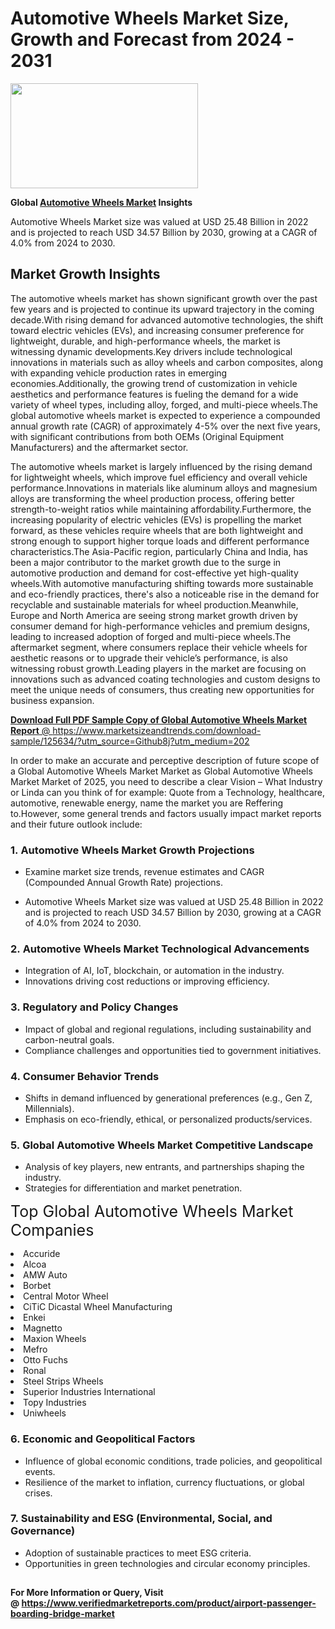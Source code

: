 <H1>Automotive Wheels Market Size, Growth and Forecast from 2024 - 2031</H1><img class="aligncenter size-medium wp-image-584254" src="https://thirdeyenews.in/wp-content/uploads/2024/09/Global-Market-Research-300x168.jpeg" alt="" width="300" height="168" /><p><strong>Global&nbsp;<a href="https://www.marketsizeandtrends.com/download-sample/125634/?utm_source=Github8j?utm_medium=202">Automotive Wheels Market</a> Insights</strong></p><p>Automotive Wheels Market size was valued at USD 25.48 Billion in 2022 and is projected to reach USD 34.57 Billion by 2030, growing at a CAGR of 4.0% from 2024 to 2030.</p><p><h2>Market Growth Insights</h2> <p>The automotive wheels market has shown significant growth over the past few years and is projected to continue its upward trajectory in the coming decade.With rising demand for advanced automotive technologies, the shift toward electric vehicles (EVs), and increasing consumer preference for lightweight, durable, and high-performance wheels, the market is witnessing dynamic developments.Key drivers include technological innovations in materials such as alloy wheels and carbon composites, along with expanding vehicle production rates in emerging economies.Additionally, the growing trend of customization in vehicle aesthetics and performance features is fueling the demand for a wide variety of wheel types, including alloy, forged, and multi-piece wheels.The global automotive wheels market is expected to experience a compounded annual growth rate (CAGR) of approximately 4-5% over the next five years, with significant contributions from both OEMs (Original Equipment Manufacturers) and the aftermarket sector.</p> <p><a href="#download"></a></p> <p>The automotive wheels market is largely influenced by the rising demand for lightweight wheels, which improve fuel efficiency and overall vehicle performance.Innovations in materials like aluminum alloys and magnesium alloys are transforming the wheel production process, offering better strength-to-weight ratios while maintaining affordability.Furthermore, the increasing popularity of electric vehicles (EVs) is propelling the market forward, as these vehicles require wheels that are both lightweight and strong enough to support higher torque loads and different performance characteristics.The Asia-Pacific region, particularly China and India, has been a major contributor to the market growth due to the surge in automotive production and demand for cost-effective yet high-quality wheels.With automotive manufacturing shifting towards more sustainable and eco-friendly practices, there's also a noticeable rise in the demand for recyclable and sustainable materials for wheel production.Meanwhile, Europe and North America are seeing strong market growth driven by consumer demand for high-performance vehicles and premium designs, leading to increased adoption of forged and multi-piece wheels.The aftermarket segment, where consumers replace their vehicle wheels for aesthetic reasons or to upgrade their vehicle’s performance, is also witnessing robust growth.Leading players in the market are focusing on innovations such as advanced coating technologies and custom designs to meet the unique needs of consumers, thus creating new opportunities for business expansion.</p> <p><a href="#getmore"></p><p><span class=""><strong>Download Full PDF Sample Copy of Global Automotive Wheels Market Report</strong> @ <a href="https://www.marketsizeandtrends.com/download-sample/125634/?utm_source=Github8j?utm_medium=202" target="_blank">https://www.marketsizeandtrends.com/download-sample/125634/?utm_source=Github8j?utm_medium=202</a></span></p><p>In order to make an accurate and perceptive description of future scope of a Global&nbsp;Automotive Wheels Market Market as Global&nbsp;Automotive Wheels Market Market of 2025, you need to describe a clear Vision &ndash; What Industry or Linda can you think of for example: Quote from a Technology, healthcare, automotive, renewable energy, name the market you are Reffering to.However, some general trends and factors usually impact market reports and their future outlook include:</p><h3>1.&nbsp;<strong>Automotive Wheels Market Growth Projections</strong></h3><ul><li>Examine market size trends, revenue estimates and CAGR (Compounded Annual Growth Rate) projections.</li><li><p>Automotive Wheels Market size was valued at USD 25.48 Billion in 2022 and is projected to reach USD 34.57 Billion by 2030, growing at a CAGR of 4.0% from 2024 to 2030.</p></li></ul><h3>2.&nbsp;<strong>Automotive Wheels Market Technological Advancements</strong></h3><ul><li>Integration of AI, IoT, blockchain, or automation in the industry.</li><li>Innovations driving cost reductions or improving efficiency.</li></ul><h3>3.&nbsp;<strong>Regulatory and Policy Changes</strong></h3><ul><li>Impact of global and regional regulations, including sustainability and carbon-neutral goals.</li><li>Compliance challenges and opportunities tied to government initiatives.</li></ul><h3>4.&nbsp;<strong>Consumer Behavior Trends</strong></h3><ul><li>Shifts in demand influenced by generational preferences (e.g., Gen Z, Millennials).</li><li>Emphasis on eco-friendly, ethical, or personalized products/services.</li></ul><h3>5.&nbsp;<strong>Global Automotive Wheels Market Competitive Landscape</strong></h3><ul><li>Analysis of key players, new entrants, and partnerships shaping the industry.</li><li>Strategies for differentiation and market penetration.</li></ul><p data-pm-slice="1 1 []"><span style="color: inherit; font-family: inherit; font-size: 25px;">Top Global Automotive Wheels Market Companies</span></p><div class="" data-test-id=""><p><li>Accuride</li><li> Alcoa</li><li> AMW Auto</li><li> Borbet</li><li> Central Motor Wheel</li><li> CiTiC Dicastal Wheel Manufacturing</li><li> Enkei</li><li> Magnetto</li><li> Maxion Wheels</li><li> Mefro</li><li> Otto Fuchs</li><li> Ronal</li><li> Steel Strips Wheels</li><li> Superior Industries International</li><li> Topy Industries</li><li> Uniwheels</li></p></div><h3>6.&nbsp;<strong>Economic and Geopolitical Factors</strong></h3><ul><li>Influence of global economic conditions, trade policies, and geopolitical events.</li><li>Resilience of the market to inflation, currency fluctuations, or global crises.</li></ul><h3>7.&nbsp;<strong>Sustainability and ESG (Environmental, Social, and Governance)</strong></h3><ul><li>Adoption of sustainable practices to meet ESG criteria.</li><li>Opportunities in green technologies and circular economy principles.</li></ul><h2><strong style="font-size: 14px;">For More Information or Query, Visit @&nbsp;</strong><a style="background-color: #ffffff; font-size: 14px;" href="https://www.marketsizeandtrends.com/report/automotive-wheels-market/" target="_blank">https://www.verifiedmarketreports.com/product/airport-passenger-boarding-bridge-market</a></h2>